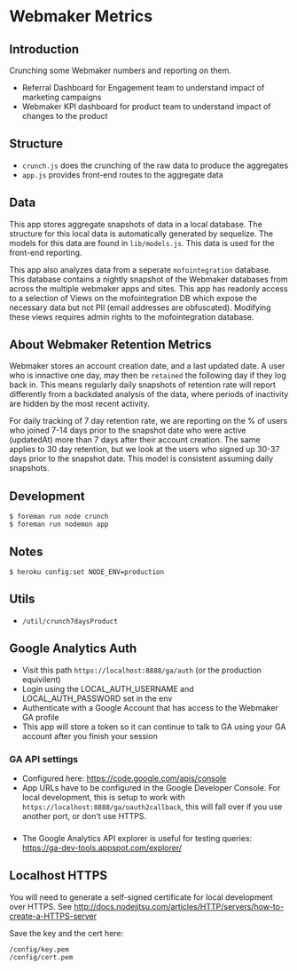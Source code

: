 Webmaker Metrics
===================================================

## Introduction

Crunching some Webmaker numbers and reporting on them.

* Referral Dashboard for Engagement team to understand impact of marketing campaigns
* Webmaker KPI dashboard for product team to understand impact of changes to the product

## Structure

* `crunch.js` does the crunching of the raw data to produce the aggregates
* `app.js` provides front-end routes to the aggregate data

## Data

This app stores aggregate snapshots of data in a local database. The structure for this local data is automatically generated by sequelize. The models for this data are found in `lib/models.js`. This data is used for the front-end reporting.

This app also analyzes data from a seperate `mofointegration` database. This database contains a nightly snapshot of the Webmaker databases from across the multiple webmaker apps and sites. This app has readonly access to a selection of Views on the mofointegration DB which expose the necessary data but not PII (email addresses are obfuscated). Modifying these views requires admin rights to the mofointegration database.

## About Webmaker Retention Metrics

Webmaker stores an account creation date, and a last updated date. A user who is innactive one day, may then be `retained` the following day if they log back in. This means regularly daily snapshots of retention rate will report differently from a backdated analysis of the data, where periods of inactivity are hidden by the most recent activity.

For daily tracking of 7 day retention rate, we are reporting on the % of users who joined 7-14 days prior to the snapshot date who were active (updatedAt) more than 7 days after their account creation. The same applies to 30 day retention, but we look at the users who signed up 30-37 days prior to the snapshot date. This model is consistent assuming daily snapshots.

## Development
```
$ foreman run node crunch
$ foreman run nodemon app
```

## Notes

```
$ heroku config:set NODE_ENV=production
```

## Utils
* `/util/crunch7daysProduct`

## Google Analytics Auth

* Visit this path `https://localhost:8888/ga/auth` (or the production equivilent)
* Login using the LOCAL_AUTH_USERNAME and LOCAL_AUTH_PASSWORD set in the env
* Authenticate with a Google Account that has access to the Webmaker GA profile
* This app will store a token so it can continue to talk to GA using your GA account after you finish your session

### GA API settings

* Configured here: https://code.google.com/apis/console
* App URLs have to be configured in the Google Developer Console. For local development, this is setup to work with `https://localhost:8888/ga/oauth2callback`, this will fall over if you use another port, or don't use HTTPS.

###
* The Google Analytics API explorer is useful for testing queries: https://ga-dev-tools.appspot.com/explorer/

## Localhost HTTPS

You will need to generate a self-signed certificate for local development over HTTPS. See http://docs.nodejitsu.com/articles/HTTP/servers/how-to-create-a-HTTPS-server

Save the key and the cert here:

```
/config/key.pem
/config/cert.pem
```
